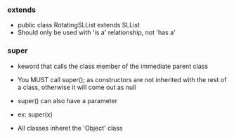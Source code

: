 ### extends

- public class RotatingSLList<Item> extends SLList<Item>
- Should only be used with 'is a' relationship, not 'has a'

### super
- keword that calls the class member of the immediate parent class
- You MUST call super(); as constructors are not inherited with the rest of a class, otherwise it will come out as null
 - super() can also have a parameter
  - ex: super(x)

- All classes inheret the 'Object' class